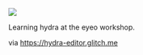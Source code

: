 ![](https://db-feed.s3.amazonaws.com/legacy/Screen_Shot_2019_06_03_at_4_01_34_PM-1559595808390.png)

Learning hydra at the eyeo workshop.

via https://hydra-editor.glitch.me